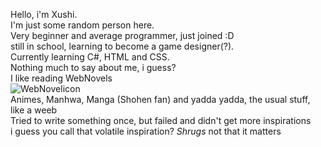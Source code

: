 Hello, i'm Xushi.  
I'm just some random person here.  
Very beginner and average programmer, just joined :D  
still in school, learning to become a game designer(?).  
Currently learning C#, HTML and CSS.    
Nothing much to say about me, i guess?    
I like reading WebNovels  
![WebNovelicon](https://github.com/YuXushi/YuXushi/assets/150656566/d56daab1-26b2-4df5-a86a-334b25bcca47)  
Animes, Manhwa, Manga (Shohen fan) and yadda yadda, the usual stuff, like a weeb  
Tried to write something once, but failed and didn't get more inspirations  
i guess you call that volatile inspiration? <i>Shrugs</i> not that it matters  